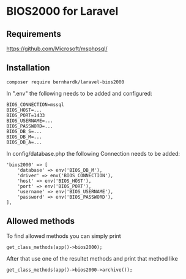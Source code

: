 # BIOS2000 for Laravel

## Requirements

https://github.com/Microsoft/msphpsql/

## Installation

```
composer require bernhardk/laravel-bios2000
```

In ".env" the following needs to be added and configured:
```
BIOS_CONNECTION=mssql
BIOS_HOST=...
BIOS_PORT=1433
BIOS_USERNAME=...
BIOS_PASSWORD=...
BIOS_DB_S=...
BIOS_DB_M=...
BIOS_DB_A=...
```

In config/database.php the following Connection needs to be added:
```
'bios2000' => [
    'database' => env('BIOS_DB_M'),
    'driver' => env('BIOS_CONNECTION'),
    'host' => env('BIOS_HOST'),
    'port' => env('BIOS_PORT'),
    'username' => env('BIOS_USERNAME'),
    'password' => env('BIOS_PASSWORD'),
],
```

## Allowed methods

To find allowed methods you can simply print
``` 
get_class_methods(app()->bios2000);
```

After that use one of the resultet methods and print that method like
```
get_class_methods(app()->bios2000->archive());
```
